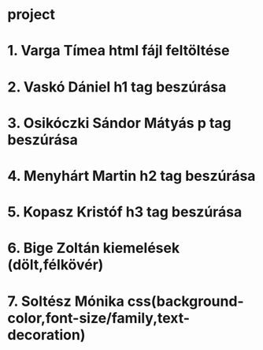 # project
# 1. Varga Tímea html fájl feltöltése
# 2. Vaskó Dániel h1 tag beszúrása
# 3. Osikóczki Sándor Mátyás p tag beszúrása
# 4. Menyhárt Martin h2 tag beszúrása
# 5. Kopasz Kristóf h3 tag beszúrása
# 6. Bige Zoltán kiemelések (dölt,félkövér)
# 7. Soltész Mónika css(background-color,font-size/family,text-decoration)
